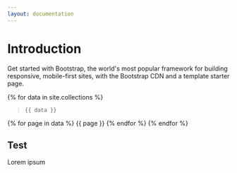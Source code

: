 ```yaml
---
layout: documentation
---
```


# Introduction

Get started with Bootstrap, the world's most popular framework for building responsive, mobile-first sites, with the Bootstrap CDN and a template starter page.

<!-- {{ site.collections }} -->

{% for data in site.collections %}
>     {{ data }}
{% for page in data %}
    {{ page }}
{% endfor %}
{% endfor %}

## Test

Lorem ipsum
